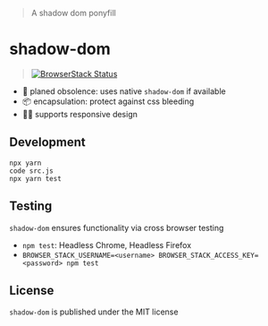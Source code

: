 > A shadow dom ponyfill
# shadow-dom

> [![BrowserStack Status](https://www.browserstack.com/automate/badge.svg?badge_key=VmZaUGhsRktHNDVmZEdvdmw4SUZXRStUT09BYko5OS80Mml3MGJsV3laWT0tLXpDTkNMS2xBbFltUDRYU3YzdG1SUkE9PQ%3D%3D--2a2e702619b83d217e722e79510189a7e589f02c)](https://www.browserstack.com/automate/public-build/TnZTcXBIZGhUMEpNcHFXYVZXWWZLN2tNR0s5cWhyU3Q1Y2hLTERWMXBsYz0tLUdEaUY0bHZtdjRGSDhGQXl2eDJzbmc9PQ==--7ab74ceef968a388bdb60f9d3ca6431b3f819b83>)

* 🌲 planed obsolence: uses native `shadow-dom` if available
* 📦 encapsulation: protect against css bleeding
* 👩‍💻 supports responsive design  

## Development

```
npx yarn
code src.js 
npx yarn test
```

## Testing

`shadow-dom` ensures functionality via cross browser testing

* `npm test`: Headless Chrome, Headless Firefox
* `BROWSER_STACK_USERNAME=<username> BROWSER_STACK_ACCESS_KEY=<password> npm test`

## License

`shadow-dom` is published under the MIT license
